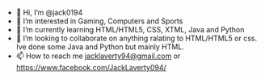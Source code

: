 - 👋 Hi, I’m @jack0194
- 👀 I’m interested in Gaming, Computers and Sports
- 🌱 I’m currently learning HTML/HTML5, CSS, XTML, Java and Python
- 💞️ I’m looking to collaborate on anything ralating to HTML/HTML5 or css. Ive done some Java and Python but mainly HTML. 
- 📫 How to reach me jacklaverty94@gmail.com or https://www.facebook.com/JackLaverty094/

<!---
jack0194/jack0194 is a ✨ special ✨ repository because its `README.md` (this file) appears on your GitHub profile.
You can click the Preview link to take a look at your changes.
--->
